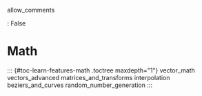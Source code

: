 allow_comments

:   False

# Math

::: {#toc-learn-features-math .toctree maxdepth="1"}
vector_math vectors_advanced matrices_and_transforms interpolation
beziers_and_curves random_number_generation
:::

